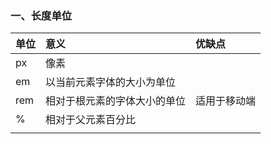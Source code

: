 ### 一、长度单位

| 单位 | 意义 | 优缺点 |
| :--- | :--- | :--- |
| px | 像素 |  |
| em | 以当前元素字体的大小为单位 |  |
| rem | 相对于根元素的字体大小的单位 | 适用于移动端 |
| % | 相对于父元素百分比 |  |
|  |  |  |



